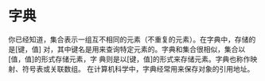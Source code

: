 # 字典
你已经知道，集合表示一组互不相同的元素（不重复的元素）。在字典中，存储的是[键，值]
对，其中键名是用来查询特定元素的。字典和集合很相似，集合以[值，值]的形式存储元素，字
典则是以[键，值]的形式来存储元素。字典也称作映射、符号表或关联数组。
在计算机科学中，字典经常用来保存对象的引用地址。